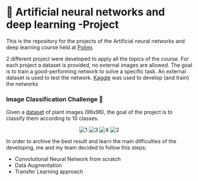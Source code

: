 # :paperclip: Artificial neural networks and deep learning -Project
This is the repository for the projects of the Artificial neural networks and deep learning course held at [Polimi](https://www.polimi.it/).

2 different project were developed to apply all the topics of the course. For each project a dataset is provided, no external images are allowed. The goal is to train a good-performing network to solve a specific task. An external dataset is used to test the network. [Kaggle](https://www.kaggle.com/) was used to develop (and train) the networks

### Image Classification Challenge 🍃
Given a  [dataset](https://www.kaggle.com/datasets/cgz88pri/an2dl-data) of plant images (96x96), the goal of the project is to classify them according to 10 classes.

<div align="center">

![1](https://user-images.githubusercontent.com/94358195/224341542-74be0b42-19ed-4ca0-9e5a-b415f36950ab.jpg)
![3](https://user-images.githubusercontent.com/94358195/224341562-63cd2486-c787-4d39-bc78-21dce4a254e4.jpg)
![4](https://user-images.githubusercontent.com/94358195/224341565-076f0a00-1cf0-4c9b-bf88-432d3a57785b.jpg)
![2](https://user-images.githubusercontent.com/94358195/224341569-2afe6818-6024-4079-83a1-73071e9f432b.jpg)


</div>

In order to archive the best result and learn the main difficulties of the developing, me and my team decided to follow this steps:
* Convolutional Neural Network from scratch
* Data Augmentation 
* Transfer Learning approach 

